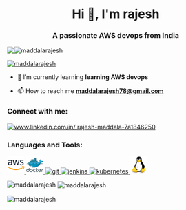 <h1 align="center">Hi 👋, I'm rajesh</h1>
<h3 align="center">A passionate AWS devops from India</h3>
<img src="https://thumbs.gfycat.com/ContentConfusedConch-size_restricted.gif"

<p align="left"> <img src="https://komarev.com/ghpvc/?username=maddalarajesh&label=Profile%20views&color=0e75b6&style=flat" alt="maddalarajesh" /> </p>

<p align="left"> <a href="https://github.com/ryo-ma/github-profile-trophy"><img src="https://github-profile-trophy.vercel.app/?username=maddalarajesh" alt="maddalarajesh" /></a> </p>

- 🌱 I’m currently learning **learning AWS devops**

- 📫 How to reach me **maddalarajesh78@gmail.com**

<h3 align="left">Connect with me:</h3>
<p align="left">
<a href="https://linkedin.com/in/www.linkedin.com/in/ rajesh-maddala-7a1846250" target="blank"><img align="center" src="https://raw.githubusercontent.com/rahuldkjain/github-profile-readme-generator/master/src/images/icons/Social/linked-in-alt.svg" alt="www.linkedin.com/in/ rajesh-maddala-7a1846250" height="30" width="40" /></a>
</p>

<h3 align="left">Languages and Tools:</h3>
<p align="left"> <a href="https://aws.amazon.com" target="_blank" rel="noreferrer"> <img src="https://raw.githubusercontent.com/devicons/devicon/master/icons/amazonwebservices/amazonwebservices-original-wordmark.svg" alt="aws" width="40" height="40"/> </a> <a href="https://www.docker.com/" target="_blank" rel="noreferrer"> <img src="https://raw.githubusercontent.com/devicons/devicon/master/icons/docker/docker-original-wordmark.svg" alt="docker" width="40" height="40"/> </a> <a href="https://git-scm.com/" target="_blank" rel="noreferrer"> <img src="https://www.vectorlogo.zone/logos/git-scm/git-scm-icon.svg" alt="git" width="40" height="40"/> </a> <a href="https://www.jenkins.io" target="_blank" rel="noreferrer"> <img src="https://www.vectorlogo.zone/logos/jenkins/jenkins-icon.svg" alt="jenkins" width="40" height="40"/> </a> <a href="https://kubernetes.io" target="_blank" rel="noreferrer"> <img src="https://www.vectorlogo.zone/logos/kubernetes/kubernetes-icon.svg" alt="kubernetes" width="40" height="40"/> </a> <a href="https://www.linux.org/" target="_blank" rel="noreferrer"> <img src="https://raw.githubusercontent.com/devicons/devicon/master/icons/linux/linux-original.svg" alt="linux" width="40" height="40"/> </a> </p>

<p><img align="left" src="https://github-readme-stats.vercel.app/api/top-langs?username=maddalarajesh&show_icons=true&locale=en&layout=compact" alt="maddalarajesh" /></p>

<p>&nbsp;<img align="center" src="https://github-readme-stats.vercel.app/api?username=maddalarajesh&show_icons=true&locale=en" alt="maddalarajesh" /></p>

<p><img align="center" src="https://github-readme-streak-stats.herokuapp.com/?user=maddalarajesh&" alt="maddalarajesh" /></p>
